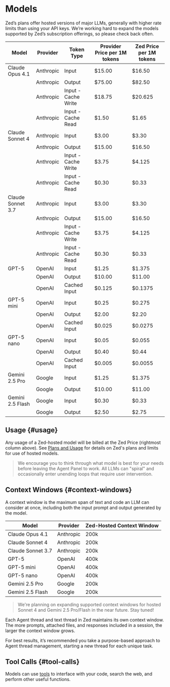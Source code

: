 # Models

Zed’s plans offer hosted versions of major LLMs, generally with higher rate limits than using your API keys.
We’re working hard to expand the models supported by Zed’s subscription offerings, so please check back often.

| Model             | Provider  | Token Type          | Provider Price per 1M tokens | Zed Price per 1M tokens |
| ----------------- | --------- | ------------------- | ---------------------------- | ----------------------- |
| Claude Opus 4.1   | Anthropic | Input               | $15.00                       | $16.50                  |
|                   | Anthropic | Output              | $75.00                       | $82.50                  |
|                   | Anthropic | Input - Cache Write | $18.75                       | $20.625                 |
|                   | Anthropic | Input - Cache Read  | $1.50                        | $1.65                   |
| Claude Sonnet 4   | Anthropic | Input               | $3.00                        | $3.30                   |
|                   | Anthropic | Output              | $15.00                       | $16.50                  |
|                   | Anthropic | Input - Cache Write | $3.75                        | $4.125                  |
|                   | Anthropic | Input - Cache Read  | $0.30                        | $0.33                   |
| Claude Sonnet 3.7 | Anthropic | Input               | $3.00                        | $3.30                   |
|                   | Anthropic | Output              | $15.00                       | $16.50                  |
|                   | Anthropic | Input - Cache Write | $3.75                        | $4.125                  |
|                   | Anthropic | Input - Cache Read  | $0.30                        | $0.33                   |
| GPT-5             | OpenAI    | Input               | $1.25                        | $1.375                  |
|                   | OpenAI    | Output              | $10.00                       | $11.00                  |
|                   | OpenAI    | Cached Input        | $0.125                       | $0.1375                 |
| GPT-5 mini        | OpenAI    | Input               | $0.25                        | $0.275                  |
|                   | OpenAI    | Output              | $2.00                        | $2.20                   |
|                   | OpenAI    | Cached Input        | $0.025                       | $0.0275                 |
| GPT-5 nano        | OpenAI    | Input               | $0.05                        | $0.055                  |
|                   | OpenAI    | Output              | $0.40                        | $0.44                   |
|                   | OpenAI    | Cached Input        | $0.005                       | $0.0055                 |
| Gemini 2.5 Pro    | Google    | Input               | $1.25                        | $1.375                  |
|                   | Google    | Output              | $10.00                       | $11.00                  |
| Gemini 2.5 Flash  | Google    | Input               | $0.30                        | $0.33                   |
|                   | Google    | Output              | $2.50                        | $2.75                   |

## Usage {#usage}

Any usage of a Zed-hosted model will be billed at the Zed Price (rightmost column above). See [Plans and Usage](./plans-and-usage.md) for details on Zed's plans and limits for use of hosted models.

> We encourage you to think through what model is best for your needs before leaving the Agent Panel to work. All LLMs can "spiral" and occasionally enter unending loops that require user intervention.

## Context Windows {#context-windows}

A context window is the maximum span of text and code an LLM can consider at once, including both the input prompt and output generated by the model.

| Model             | Provider  | Zed-Hosted Context Window |
| ----------------- | --------- | ---------- |
| Claude Opus 4.1   | Anthropic | 200k |
| Claude Sonnet 4   | Anthropic | 200k |
| Claude Sonnet 3.7 | Anthropic | 200k |
| GPT-5 | OpenAI | 400k |
| GPT-5 mini | OpenAI | 400k |
| GPT-5 nano | OpenAI | 400k |
| Gemini 2.5 Pro | Google | 200k |
| Gemini 2.5 Flash | Google | 200k |

> We're planning on expanding supported context windows for hosted Sonnet 4 and Gemini 2.5 Pro/Flash in the near future. Stay tuned!

Each Agent thread and text thread in Zed maintains its own context window.
The more prompts, attached files, and responses included in a session, the larger the context window grows.

For best results, it’s recommended you take a purpose-based approach to Agent thread management, starting a new thread for each unique task.

## Tool Calls {#tool-calls}

Models can use [tools](./tools.md) to interface with your code, search the web, and perform other useful functions.
